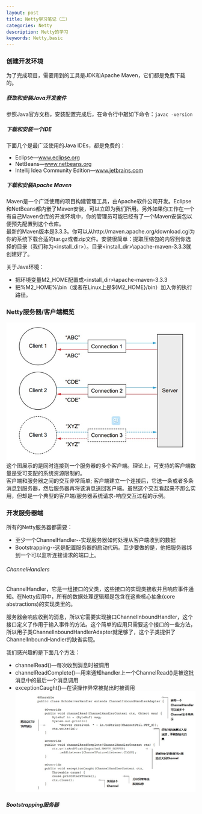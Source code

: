 ```yaml
---
layout: post
title: Netty学习笔记（二）
categories: Netty
description: Netty的学习
keywords: Netty,basic
---  
```


### 创建开发环境
为了完成项目，需要用到的工具是JDK和Apache Maven，它们都是免费下载的。  
##### 获取和安装Java开发套件
参照Java官方文档，安装配置完成后，在命令行中敲如下命令：`javac -version`
##### 下载和安装一个IDE
下面几个是最广泛使用的Java IDEs，都是免费的：  
* Eclipse—www.eclipse.org  
* NetBeans—www.netbeans.org  
* Intellij Idea Community Edition—www.jetbrains.com
##### 下载和安装Apache Maven
Maven是一个广泛使用的项目构建管理工具，由Apache软件公司开发。Eclipse和NetBeans都内嵌了Maven安装，可以立即为我们所用。另外如果你工作在一个有自己Maven仓库的开发环境中，你的管理员可能已经有了一个Maven安装包以便预先配置到这个仓库。  
最新的Maven版本是3.3.3。你可以从http://maven.apache.org/download.cgi为你的系统下载合适的tar.gz或者zip文件。安装很简单：提取压缩包的内容到你选择的目录（我们称为<install_dir>）。目录<install_dir>\apache-maven-3.3.3就创建好了。  

关于Java环境：  
* 把环境变量M2_HOME配置成<install_dir>\apache-maven-3.3.3  
* 把%M2_HOME%\bin（或者在Linux上是${M2_HOME}/bin）加入你的执行路径。

### Netty服务器/客户端概览
![demo-1](/images/posts/netty/demo-1-1.png)  
这个图展示的是同时连接到一个服务器的多个客户端。理论上，可支持的客户端数量是受可支配的系统资源限制的。  
客户端和服务器之间的交互非常简单; 客户端建立一个连接后，它送一条或者多条消息到服务器，然后服务器再将该消息送回客户端。虽然这个交互看起来不那么实用，但却是一个典型的客户端/服务器系统请求-响应交互过程的示例。

### 开发服务器端
所有的Netty服务器都需要：  
* 至少一个ChannelHandler--实现服务器如何处理从客户端收到的数据  
* Bootstrapping--这是配置服务器的启动代码。至少要做的是，他把服务器绑到一个可以监听连接请求的端口上。

###### ChannelHandlers
ChannelHandler，它是一组接口的父类，这些接口的实现类接收并且响应事件通知。在Netty应用中，所有的数据处理逻辑都是包含在这些核心抽象(core abstractions)的实现类里的。  

服务器会响应收到的消息，所以它需要实现接口ChannelInboundHandler，这个接口定义了作用于输入事件的方法。这个简单的应用只需要这个接口的一些方法，所以用子类ChannelInboundHandlerAdapter就足够了，这个子类提供了ChannelInboundHandler的缺省实现。

我们感兴趣的是下面几个方法：

* channelRead()—每次收到消息时被调用
* channelReadComplete()—用来通知handler上一个ChannelRead()是被这批消息中的最后一个消息调用
* exceptionCaught()—在读操作异常被抛出时被调用  
![demo-1](/images/posts/netty/demo-1-2.png)  

##### Bootstrapping服务器
